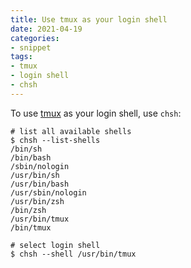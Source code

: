 ```yaml
---
title: Use tmux as your login shell
date: 2021-04-19
categories:
- snippet
tags:
- tmux
- login shell
- chsh
---
```


To use [tmux](https://github.com/tmux/tmux) as your login shell, use `chsh`:

```shell script
# list all available shells
$ chsh --list-shells
/bin/sh
/bin/bash
/sbin/nologin
/usr/bin/sh
/usr/bin/bash
/usr/sbin/nologin
/usr/bin/zsh
/bin/zsh
/usr/bin/tmux
/bin/tmux

# select login shell
$ chsh --shell /usr/bin/tmux
```


